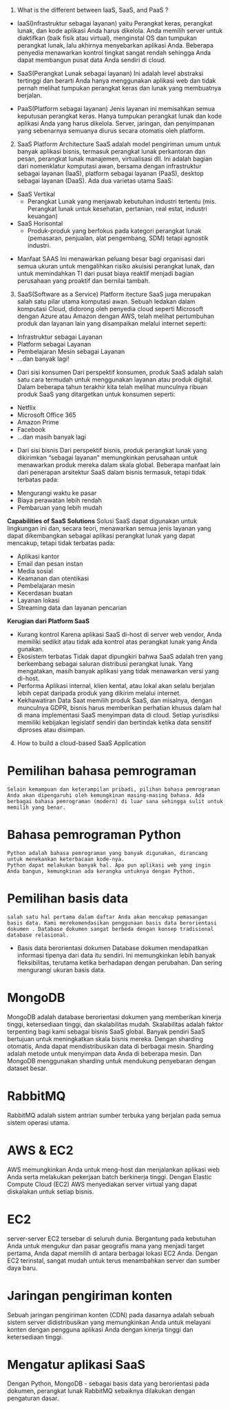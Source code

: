 1. What is the different between IaaS, SaaS, and PaaS ?
- IaaS(Infrastruktur sebagai layanan) yaitu Perangkat keras, perangkat lunak, dan kode aplikasi Anda harus dikelola.
Anda memilih server untuk diaktifkan (baik fisik atau virtual), menginstal OS dan tumpukan perangkat lunak, lalu akhirnya menyebarkan aplikasi Anda.
Beberapa penyedia menawarkan kontrol tingkat sangat rendah sehingga Anda dapat membangun pusat data Anda sendiri di cloud.

- SaaS(Perangkat Lunak sebagai layanan) Ini adalah level abstraksi tertinggi dan berarti Anda hanya menggunakan aplikasi web dan tidak pernah melihat tumpukan perangkat keras dan lunak yang membuatnya berjalan.

- PaaS(Platform sebagai layanan) Jenis layanan ini memisahkan semua keputusan perangkat keras. Hanya tumpukan perangkat lunak dan kode aplikasi Anda yang harus dikelola.
Server, jaringan, dan penyimpanan yang sebenarnya semuanya diurus secara otomatis oleh platform.

2. SaaS Platform Architecture
SaaS adalah model pengiriman umum untuk banyak aplikasi bisnis, termasuk perangkat lunak perkantoran dan pesan, perangkat lunak manajemen, virtualisasi dll.
Ini adalah bagian dari nomenklatur komputasi awan, bersama dengan infrastruktur sebagai layanan (IaaS), platform sebagai layanan (PaaS), desktop sebagai layanan (DaaS).
Ada dua varietas utama SaaS:
- SaaS Vertikal
	- Perangkat Lunak yang menjawab kebutuhan industri tertentu (mis. Perangkat lunak untuk kesehatan, pertanian, real estat, industri keuangan)
- SaaS Horisontal
	- Produk-produk yang berfokus pada kategori perangkat lunak (pemasaran, penjualan, alat pengembang, SDM) tetapi agnostik industri.

* Manfaat SAAS
Ini menawarkan peluang besar bagi organisasi dari semua ukuran untuk mengalihkan risiko akuisisi perangkat lunak,
dan untuk memindahkan TI dari pusat biaya reaktif menjadi bagian perusahaan yang proaktif dan bernilai tambah.

3. SaaS(Software as a Service) Platform itecture
SaaS juga merupakan salah satu pilar utama komputasi awan.
Sebuah ledakan dalam komputasi Cloud, didorong oleh penyedia cloud seperti Microsoft dengan Azure atau Amazon dengan AWS,
telah melihat pertumbuhan produk dan layanan lain yang disampaikan melalui internet seperti:
* Infrastruktur sebagai Layanan
* Platform sebagai Layanan
* Pembelajaran Mesin sebagai Layanan
* …dan banyak lagi!

- Dari sisi konsumen
Dari perspektif konsumen, produk SaaS adalah salah satu cara termudah untuk menggunakan layanan atau produk digital.
Dalam beberapa tahun terakhir kita telah melihat munculnya ribuan produk SaaS yang ditargetkan untuk konsumen seperti:
* Netflix
* Microsoft Office 365
* Amazon Prime
* Facebook
* …dan masih banyak lagi

- Dari sisi bisnis
Dari perspektif bisnis, produk perangkat lunak yang dikirimkan “sebagai layanan” memungkinkan perusahaan untuk menawarkan produk mereka dalam skala global.
Beberapa manfaat lain dari penerapan arsitektur SaaS dalam bisnis termasuk, tetapi tidak terbatas pada:
* Mengurangi waktu ke pasar
* Biaya perawatan lebih rendah
* Pembaruan yang lebih mudah

**Capabilities of SaaS Solutions**
Solusi SaaS dapat digunakan untuk lingkungan ini dan, secara teori, menawarkan semua jenis layanan yang dapat dikembangkan sebagai aplikasi perangkat lunak yang dapat mencakup, tetapi tidak terbatas pada:
* Aplikasi kantor
* Email dan pesan instan
* Media sosial
* Keamanan dan otentikasi
* Pembelajaran mesin
* Kecerdasan buatan
* Layanan lokasi
* Streaming data dan layanan pencarian

**Kerugian dari Platform SaaS**
* Kurang kontrol
	Karena aplikasi SaaS di-host di server web vendor, Anda memiliki sedikit atau tidak ada kontrol atas perangkat lunak yang Anda gunakan.
* Ekosistem terbatas
	Tidak dapat dipungkiri bahwa SaaS adalah tren yang berkembang sebagai saluran distribusi perangkat lunak. Yang mengatakan, masih banyak aplikasi yang tidak menawarkan versi yang di-host.
* Performa
	Aplikasi internal, klien kental, atau lokal akan selalu berjalan lebih cepat daripada produk yang dikirim melalui internet.
* Kekhawatiran Data
	Saat memilih produk SaaS, dan misalnya, dengan munculnya GDPR, bisnis harus memberikan perhatian khusus dalam hal di mana implementasi SaaS menyimpan data di cloud.
	Setiap yurisdiksi memiliki kebijakan legislatif sendiri dan bertindak ketika data sensitif diproses atau disimpan.

4. How to build a cloud-based SaaS Application
# Pemilihan bahasa pemrograman
	Selain kemampuan dan keterampilan pribadi, pilihan bahasa pemrograman Anda akan dipengaruhi oleh kemungkinan masing-masing bahasa. Ada berbagai bahasa pemrograman (modern) di luar sana sehingga sulit untuk memilih yang benar.
# Bahasa pemrograman Python
	Python adalah bahasa pemrograman yang banyak digunakan, dirancang untuk menekankan keterbacaan kode-nya.
	Python dapat melakukan banyak hal. Apa pun aplikasi web yang ingin Anda bangun, kemungkinan ada kerangka untuknya dengan Python.
# Pemilihan basis data
	salah satu hal pertama dalam daftar Anda akan mencakup pemasangan basis data. Kami merekomendasikan penggunaan basis data berorientasi dokumen . Database dokumen sangat berbeda dengan konsep tradisional database relasional.
* Basis data berorientasi dokumen
Database dokumen mendapatkan informasi tipenya dari data itu sendiri. Ini memungkinkan lebih banyak fleksibilitas, terutama ketika berhadapan dengan perubahan. Dan sering mengurangi ukuran basis data.
# MongoDB
MongoDB adalah database berorientasi dokumen yang memberikan kinerja tinggi, ketersediaan tinggi, dan skalabilitas mudah.
Skalabilitas adalah faktor terpenting bagi kami sebagai bisnis SaaS global. Banyak pendiri SaaS bertujuan untuk meningkatkan skala bisnis mereka.
Dengan sharding otomatis, Anda dapat mendistribusikan data di berbagai mesin. Sharding adalah metode untuk menyimpan data Anda di beberapa mesin. Dan MongoDB menggunakan sharding untuk mendukung penyebaran dengan dataset besar.
# RabbitMQ
RabbitMQ adalah sistem antrian sumber terbuka yang berjalan pada semua sistem operasi utama.
# AWS & EC2
AWS memungkinkan Anda untuk meng-host dan menjalankan aplikasi web Anda serta melakukan pekerjaan batch berkinerja tinggi. Dengan Elastic Compute Cloud (EC2) AWS menyediakan server virtual yang dapat diskalakan untuk setiap bisnis.
# EC2
server-server EC2 tersebar di seluruh dunia. Bergantung pada kebutuhan Anda untuk mengukur dan pasar geografis mana yang menjadi target pertama, Anda dapat memilih di antara berbagai lokasi EC2 Anda.
Dengan EC2 terinstal, sangat mudah untuk terus menambahkan server dan sumber daya baru.
# Jaringan pengiriman konten
Sebuah jaringan pengiriman konten (CDN) pada dasarnya adalah sebuah sistem server didistribusikan yang memungkinkan Anda untuk melayani konten dengan pengguna aplikasi Anda dengan kinerja tinggi dan ketersediaan tinggi.
# Mengatur aplikasi SaaS
Dengan Python, MongoDB - sebagai basis data yang berorientasi pada dokumen, perangkat lunak RabbitMQ sebaiknya dilakukan dengan pengaturan dasar.